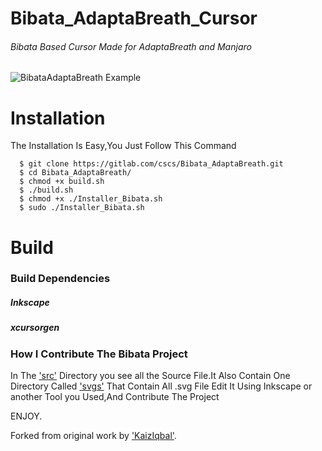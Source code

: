 # Bibata_AdaptaBreath_Cursor
###### Bibata Based Cursor Made for AdaptaBreath and Manjaro

![BibataAdaptaBreath Example](https://gitlab.com/cscs/Bibata_AdaptaBreath/raw/master/image/All_Cursor.png)

# Installation
The Installation Is Easy,You Just Follow This Command

      $ git clone https://gitlab.com/cscs/Bibata_AdaptaBreath.git
      $ cd Bibata_AdaptaBreath/
      $ chmod +x build.sh
      $ ./build.sh
      $ chmod +x ./Installer_Bibata.sh
      $ sudo ./Installer_Bibata.sh  

# Build
### Build Dependencies
##### Inkscape
##### xcursorgen

### How I Contribute The Bibata Project
In The ['src'](https://gitlab.com/cscs/Bibata_AdaptaBreath/tree/master/src) Directory you see all the Source File.It Also Contain One Directory Called ['svgs'](https://github.com/KaizIqbal/Bibata_Cursor/tree/master/src/Bibata_Oil/svgs) That Contain All .svg File Edit It Using Inkscape or another Tool you Used,And Contribute The Project

ENJOY.

Forked from original work by ['KaizIqbal'](https://github.com/KaizIqbal/Bibata_Cursor).